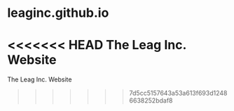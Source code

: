 leaginc.github.io
=================

<<<<<<< HEAD
The Leag Inc. Website
=======
The Leag Inc. Website
>>>>>>> 7d5cc5157643a53a613f693d12486638252bdaf8
